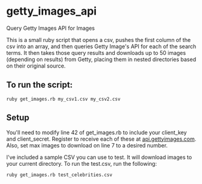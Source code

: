 getty_images_api
================

Query Getty Images API for Images

This is a small ruby script that opens a csv, pushes the first 
column of the csv into an array, and then queries Getty Image's API
for each of the search terms. It then takes those query results 
and downloads up to 50 images (depending on results) from 
Getty, placing them in nested directories based on their original
source.

## To run the script:

`ruby get_images.rb my_csv1.csv my_csv2.csv`

## Setup

You'll need to modify line 42 of get_images.rb to include your
client_key and client_secret. Register to receive each of these 
at [api.gettyimages.com](http://api.gettyimages.com/). Also, set
max images to download on line 7 to a desired number. 

I've included a sample CSV you can use to test. It will download
images to your current directory. To run the test.csv, run the 
following: 

`ruby get_images.rb test_celebrities.csv`



